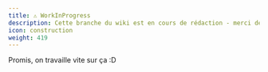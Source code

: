 ```yaml
---
title: ⚠️ WorkInProgress
description: Cette branche du wiki est en cours de rédaction - merci de votre compréhension...
icon: construction
weight: 419
---
```


Promis, on travaille vite sur ça :D
